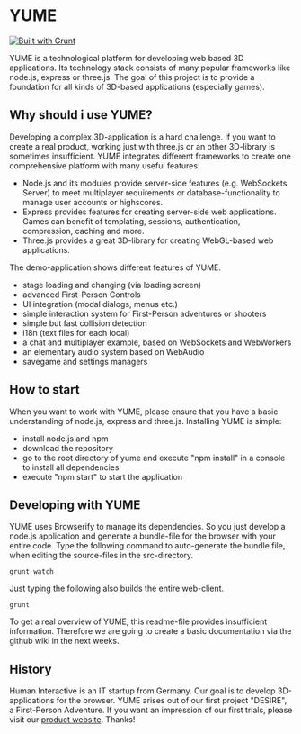 # YUME

[![Built with Grunt](https://cdn.gruntjs.com/builtwith.png)](http://gruntjs.com/)

YUME is a technological platform for developing web based 3D applications. Its technology stack consists of many popular frameworks like node.js, express or three.js. The goal of this project is to provide a foundation for all kinds of 3D-based applications (especially games).

## Why should i use YUME?

Developing a complex 3D-application is a hard challenge. If you want to create a real product, working just with three.js or an other 3D-library is sometimes insufficient. YUME integrates different frameworks to create one comprehensive platform with many useful features:

- Node.js and its modules provide server-side features (e.g. WebSockets Server) to meet multiplayer requirements or database-functionality to manage user accounts or highscores.
- Express provides features for creating server-side web applications. Games can benefit of templating, sessions, authentication, compression, caching and more.
- Three.js provides a great 3D-library for creating WebGL-based web applications.

The demo-application shows different features of YUME.

- stage loading and changing (via loading screen)
- advanced First-Person Controls
- UI integration (modal dialogs, menus etc.)
- simple interaction system for First-Person adventures or shooters
- simple but fast collision detection
- i18n (text files for each local)
- a chat and multiplayer example, based on WebSockets and WebWorkers
- an elementary audio system based on WebAudio
- savegame and settings managers

## How to start

When you want to work with YUME, please ensure that you have a basic understanding of node.js, express and three.js. Installing YUME is simple:

- install node.js and npm
- download the repository
- go to the root directory of yume and execute "npm install" in a console to install all dependencies
- execute "npm start" to start the application

## Developing with YUME

YUME uses Browserify to manage its dependencies. So you just develop a node.js application and generate a bundle-file for the browser with your entire code. Type the following command to auto-generate the bundle file, when editing the source-files in the src-directory.

	grunt watch

Just typing the following also builds the entire web-client.

	grunt

To get a real overview of YUME, this readme-file provides insufficient information. Therefore we are going to create a basic documentation via the github wiki in the next weeks.

## History

Human Interactive is an IT startup from Germany. Our goal is to develop 3D-applications for the browser. YUME arises out of our first project "DESIRE", a First-Person Adventure. If you want an impression of our first trials, please visit our [product website](http://www.desire-the-game.com/). Thanks!